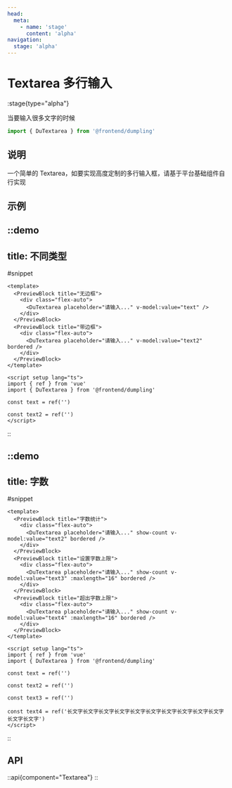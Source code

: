 ```yaml
---
head:
  meta:
    - name: 'stage'
      content: 'alpha'
navigation:
  stage: 'alpha'
---
```


# Textarea 多行输入

:stage{type="alpha"}

当要输入很多文字的时候

```ts
import { DuTextarea } from '@frontend/dumpling'
```

## 说明

一个简单的 Textarea，如要实现高度定制的多行输入框，请基于平台基础组件自行实现

## 示例

::demo
---
title: 不同类型
---
#snippet
```vue
<template>
  <PreviewBlock title="无边框">
    <div class="flex-auto">
      <DuTextarea placeholder="请输入..." v-model:value="text" />
    </div>
  </PreviewBlock>
  <PreviewBlock title="带边框">
    <div class="flex-auto">
      <DuTextarea placeholder="请输入..." v-model:value="text2" bordered />
    </div>
  </PreviewBlock>
</template>

<script setup lang="ts">
import { ref } from 'vue'
import { DuTextarea } from '@frontend/dumpling'

const text = ref('')

const text2 = ref('')
</script>
```
::

::demo
---
title: 字数
---
#snippet
```vue
<template>
  <PreviewBlock title="字数统计">
    <div class="flex-auto">
      <DuTextarea placeholder="请输入..." show-count v-model:value="text2" bordered />
    </div>
  </PreviewBlock>
  <PreviewBlock title="设置字数上限">
    <div class="flex-auto">
      <DuTextarea placeholder="请输入..." show-count v-model:value="text3" :maxlength="16" bordered />
    </div>
  </PreviewBlock>
  <PreviewBlock title="超出字数上限">
    <div class="flex-auto">
      <DuTextarea placeholder="请输入..." show-count v-model:value="text4" :maxlength="16" bordered />
    </div>
  </PreviewBlock>
</template>

<script setup lang="ts">
import { ref } from 'vue'
import { DuTextarea } from '@frontend/dumpling'

const text = ref('')

const text2 = ref('')

const text3 = ref('')

const text4 = ref('长文字长文字长文字长文字长文字长文字长文字长文字长文字长文字长文字长文字')
</script>
```
::

## API

::api{component="Textarea"}
::
